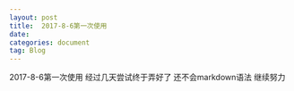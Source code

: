 ```yaml
---
layout: post
title:  2017-8-6第一次使用
date:  
categories: document
tag: Blog
---
```

2017-8-6第一次使用
经过几天尝试终于弄好了
还不会markdown语法
继续努力
